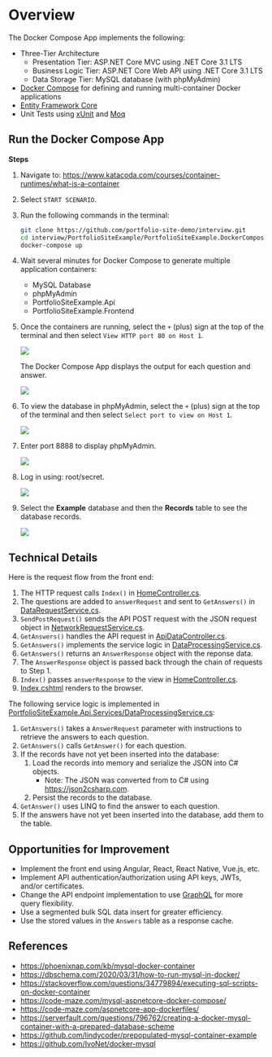 # Overview

The Docker Compose App implements the following:
- Three-Tier Architecture
  - Presentation Tier: ASP.NET Core MVC using .NET Core 3.1 LTS
  - Business Logic Tier: ASP.NET Core Web API using .NET Core 3.1 LTS
  - Data Storage Tier: MySQL database (with phpMyAdmin)
- [Docker Compose](https://docs.docker.com/compose/) for defining and running multi-container Docker applications
- [Entity Framework Core](https://docs.microsoft.com/en-us/ef/core/)
- Unit Tests using [xUnit](https://xunit.net/) and [Moq](https://github.com/moq/moq4#moq)

## Run the Docker Compose App

**Steps**
1. Navigate to: https://www.katacoda.com/courses/container-runtimes/what-is-a-container
2. Select `START SCENARIO`.
3. Run the following commands in the terminal:
	```bash
	git clone https://github.com/portfolio-site-demo/interview.git
	cd interview/PortfolioSiteExample/PortfolioSiteExample.DockerComposeApp
	docker-compose up
	```
4. Wait several minutes for Docker Compose to generate multiple application containers:
   - MySQL Database
   - phpMyAdmin
   - PortfolioSiteExample.Api
   - PortfolioSiteExample.Frontend
5. Once the containers are running, select the `+` (plus) sign at the top of the terminal and then select `View HTTP port 80 on Host 1`.
   
   ![](Images/DockerComposeAppScreenshot1.png)

   The Docker Compose App displays the output for each question and answer.

   ![](Images/DockerComposeAppScreenshot6.png)

6. To view the database in phpMyAdmin, select the `+` (plus) sign at the top of the terminal and then select `Select port to view on Host 1`.

   ![](Images/DockerComposeAppScreenshot2.png)

7. Enter port 8888 to display phpMyAdmin.

   ![](Images/DockerComposeAppScreenshot3.png)

8. Log in using: root/secret.

   ![](Images/DockerComposeAppScreenshot4.png)

9. Select the **Example** database and then the **Records** table to see the database records.

   ![](Images/DockerComposeAppScreenshot5.png)

## Technical Details

Here is the request flow from the front end:
1. The HTTP request calls `Index()` in [HomeController.cs](https://github.com/portfolio-site-demo/interview/blob/master/PortfolioSiteExample/PortfolioSiteExample.DockerComposeApp/PortfolioSiteExample.Frontend/Controllers/HomeController.cs).
2. The questions are added to `answerRequest` and sent to `GetAnswers()` in [DataRequestService.cs](https://github.com/portfolio-site-demo/interview/blob/master/PortfolioSiteExample/PortfolioSiteExample.DockerComposeApp/PortfolioSiteExample.Frontend.Services/DataRequestService.cs).
3. `SendPostRequest()` sends the API POST request with the JSON request object in [NetworkRequestService.cs](https://github.com/portfolio-site-demo/interview/blob/master/PortfolioSiteExample/PortfolioSiteExample.DockerComposeApp/PortfolioSiteExample.Frontend.Services/NetworkRequestService.cs).
4. `GetAnswers()` handles the API request in [ApiDataController.cs](https://github.com/portfolio-site-demo/interview/blob/master/PortfolioSiteExample/PortfolioSiteExample.DockerComposeApp/PortfolioSiteExample.Api/Controllers/ApiDataController.cs).
5. `GetAnswers()` implements the service logic in [DataProcessingService.cs](https://github.com/portfolio-site-demo/interview/blob/master/PortfolioSiteExample/PortfolioSiteExample.DockerComposeApp/PortfolioSiteExample.Api.Services/DataProcessingService.cs).
6. `GetAnswers()` returns an `AnswerResponse` object with the reponse data.
7. The `AnswerResponse` object is passed back through the chain of requests to Step 1.
8. `Index()` passes `answerResponse` to the view in [HomeController.cs](https://github.com/portfolio-site-demo/interview/blob/master/PortfolioSiteExample/PortfolioSiteExample.DockerComposeApp/PortfolioSiteExample.Frontend/Controllers/HomeController.cs).
9. [Index.cshtml](https://github.com/portfolio-site-demo/interview/blob/master/PortfolioSiteExample/PortfolioSiteExample.DockerComposeApp/PortfolioSiteExample.Frontend/Views/Home/Index.cshtml) renders to the browser.

The following service logic is implemented in [PortfolioSiteExample.Api.Services/DataProcessingService.cs](https://github.com/portfolio-site-demo/interview/blob/master/PortfolioSiteExample/PortfolioSiteExample.DockerComposeApp/PortfolioSiteExample.Api.Services/DataProcessingService.cs):
1. `GetAnswers()` takes a `AnswerRequest` parameter with instructions to retrieve the answers to each question.
2. `GetAnswers()` calls `GetAnswer()` for each question.
3. If the records have not yet been inserted into the database:
   1. Load the records into memory and serialize the JSON into C# objects.
      - Note: The JSON was converted from to C# using https://json2csharp.com.
   2. Persist the records to the database.
4. `GetAnswer()` uses LINQ to find the answer to each question.
5. If the answers have not yet been inserted into the database, add them to the table.

## Opportunities for Improvement

- Implement the front end using Angular, React, React Native, Vue.js, etc.
- Implement API authentication/authorization using API keys, JWTs, and/or certificates.
- Change the API endpoint implementation to use [GraphQL](https://graphql.org/) for more query flexibility.
- Use a segmented bulk SQL data insert for greater efficiency.
- Use the stored values in the `Answers` table as a response cache.

## References

- https://phoenixnap.com/kb/mysql-docker-container
- https://dbschema.com/2020/03/31/how-to-run-mysql-in-docker/
- https://stackoverflow.com/questions/34779894/executing-sql-scripts-on-docker-container
- https://code-maze.com/mysql-aspnetcore-docker-compose/
- https://code-maze.com/aspnetcore-app-dockerfiles/
- https://serverfault.com/questions/796762/creating-a-docker-mysql-container-with-a-prepared-database-scheme
- https://github.com/lindycoder/prepopulated-mysql-container-example
- https://github.com/IvoNet/docker-mysql